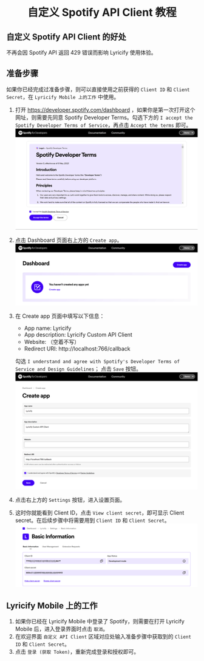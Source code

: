 <div align="center">

# 自定义 Spotify API Client 教程

</div>

## 自定义 Spotify API Client 的好处
不再会因 Spotify API 返回 429 错误而影响 Lyricify 使用体验。

## 准备步骤
如果你已经完成过准备步骤，则可以直接使用之前获得的 `Client ID` 和 `Client Secret`，在 `Lyricify Mobile 上的工作` 中使用。
1. 打开 https://developer.spotify.com/dashboard ，如果你是第一次打开这个网址，则需要先同意 Spotify Developer Terms。勾选下方的 `I accept the Spotify Developer Terms of Service`，再点击 `Accept the terms` 即可。
![](pic/Demo-Pic01.png)
2. 点击 Dashboard 页面右上方的 `Create app`。
![](pic/Demo-Pic02.png)
3. 在 Create app 页面中填写以下信息：
   - App name: Lyricify
   - App description: Lyricify Custom API Client
   - Website: （空着不写）
   - Redirect URI: http://localhost:766/callback

   勾选 `I understand and agree with Spotify's Developer Terms of Service and Design Guidelines`；
   点击 `Save` 按钮。
![](pic/Demo-Pic03.png)
4. 点击右上方的 `Settings` 按钮，进入设置页面。
5. 这时你就能看到 Client ID，点击 `View client secret`，即可显示 Client secret。在后续步骤中将需要用到 `Client ID` 和 `Client Secret`。
![](pic/Demo-Pic04.png)

## Lyricify Mobile 上的工作
1. 如果你已经在 Lyricify Mobile 中登录了 Spotify，则需要在打开 Lyricify Mobile 后，进入登录界面时点击 `取消`。
2. 在欢迎界面 `自定义 API Client` 区域对应处输入准备步骤中获取到的 `Client ID` 和 `Client Secret`。
3. 点击 `登录 (获取 Token)`，重新完成登录和授权即可。